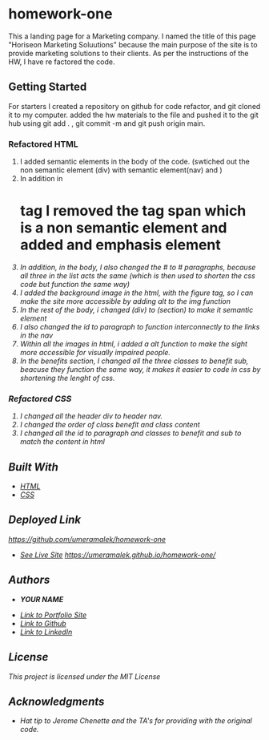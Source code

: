 # homework-one
This a landing page for a Marketing company. I named the title of this page "Horiseon Marketing Soluutions" because the main purpose of the site is to provide marketing solutions to their clients. As per the instructions of the HW, I have re factored the code. 


## Getting Started

For starters I created a repository on github for code refactor, and git cloned it to my computer. added the hw materials to the file and pushed it to the git hub using git add . , git commit -m and git push origin main. 

### Refactored HTML 

1. I added semantic elements in the body of the code. (swtiched out the non semantic element (div) with semantic element(nav) and <sections> )
2. In addition in <h1> tag I removed the tag span which is a non semantic element and added and emphasis element <em>
3. In addition, in the body, I also changed the # to # paragraphs, because all three in the list acts the same (which is then used to shorten the css code but function the same way)
4. I added the background image in the html, with the figure tag, so I can make the site more accessible by adding alt to the img function
5. In the rest of the body, i changed (div) to (section) to make it semantic element
6. I also changed the id to paragraph to function interconnectly to the links in the nav
7. Within all the images in html, i added a alt function to make the sight more accessible for visually impaired people.
8. In the benefits section, I changed all the three classes to benefit sub, beacuse they function the same way, it makes it easier to code in css by shortening the lenght of css. 

### Refactored CSS

1. I changed all the header div to header nav. 
2. I changed the order of class benefit and class content
3. I changed all the id to paragraph and classes to benefit and sub to match the content in html


## Built With

* [HTML](index.html)
* [CSS](style.css)


## Deployed Link
https://github.com/umeramalek/homework-one
* [See Live Site](#)
https://umeramalek.github.io/homework-one/

## Authors

* **YOUR NAME** 

- [Link to Portfolio Site](https://umeramalek.github.io/)
- [Link to Github](https://github.com/umeramalek)
- [Link to LinkedIn](www.linkedin.com/in/umeramalek)


## License

This project is licensed under the MIT License 

## Acknowledgments

* Hat tip to Jerome Chenette and the TA's for providing with the original code. 
